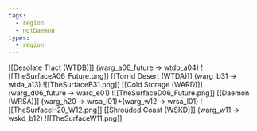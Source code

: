 ```yaml
---
tags:
  - region
  - notDaemon
types:
  - region
---
```

[[Desolate Tract (WTDB)]] (warg_a06_future -> wtdb_a04)
![[TheSurfaceA06_Future.png]]
[[Torrid Desert (WTDA)]] (warg_b31 -> wtda_a13)
![[TheSurfaceB31.png]]
[[Cold Storage (WARD)]] (warg_d06_future -> ward_e01)
![[TheSurfaceD06_Future.png]]
[[Daemon (WRSA)]] (warg_h20 -> wrsa_l01)+(warg_w12 -> wrsa_l01)
![[TheSurfaceH20_W12.png]]
[[Shrouded Coast (WSKD)]] (warg_w11 -> wskd_b12)
![[TheSurfaceW11.png]]